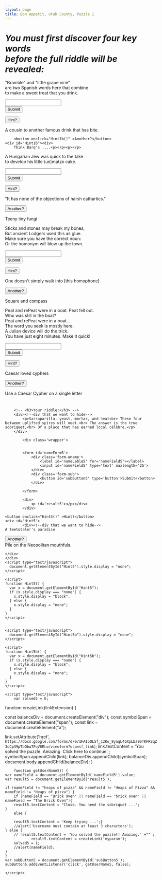 ```yaml
---
layout: page
title: Bon Appetit, Utah County, Puzzle 1
---
```

 

<h1><i>You must first discover four key words<br> before the full riddle will be revealed: </i></h1>

           
            
<!-- Clue and solution -->

<p>"Bramble" and "little grape vine"<br>
are two Spanish words here that combine<br>
to make a sweet treat that you drink.
</p>


<div class='wrapper'>
<form id='nameForm1'>
<div class='form-uname'>
    <label id='nameLable1' for='nameField1'></label>
    <input id='nameField1' type='text' maxlength='25'>
</div>
<div class='form-sub'>
    <button id='subButton1' type='button'>Submit</button>
</div>
</form>

<div>
    <p id='result1'></p></div>
</div>




<script type="text/javascript">
	var solved1 = 0;

	function getUserName1() {
var nameField = document.getElementById('nameField1').value;
var result1 = document.getElementById('result1');

if (nameField != "Sarsaparilla" && nameField != "sarsaparilla" ) {
    result1.textContent = 'Keep trying ...';
    //alert('Username must contain at least 1 characters');
} else {
    result1.textContent = 'Correct!' + "";
    solved1 = 1;
    //alert(nameField);
}
}
var subButton1 = document.getElementById('subButton1');
subButton1.addEventListener('click', getUserName1, false); 

</script>

<p>
		<button onclick="Hint1()" >Hint?</button>
		<div id="Hint1"><div>
		<p>A cousin to another famous drink that has bite.
</p>

		<button onclick="Hint1b()" >Another?</button>
	<div id="Hint1b"><div>
		Think Barq's ....<p></p><p></p>
</div>
</div>



<script type="text/javascript">
  document.getElementById("Hint1").style.display = "none";
</script>

<script>
function Hint1() {
  var x = document.getElementById("Hint1");
  if (x.style.display === "none") {
    x.style.display = "block";
  } else {
    x.style.display = "none";
  }
}
</script>


<script type="text/javascript">
  document.getElementById("Hint1b").style.display = "none";
</script>

<script>

function Hint1b() {
  var x = document.getElementById("Hint1b");
  if (x.style.display === "none") {
    x.style.display = "block";
  } else {
    x.style.display = "none";
  }
}
</script>



</div>
    </div>







<p></p>
<p></p>
<p></p><p></p><p></p>
<p></p>
<p>A Hungarian Jew was quick to the take<br>
to develop his little (un)matzo cake.
</p>



<div class='wrapper'>
<form id='nameForm2'>
<div class='form-uname'>
    <label id='nameLable2' for='nameField2'></label>
    <input id='nameField2' type='text' maxlength='25'>
</div>
<div class='form-sub'>
    <button id='subButton2' type='button'>Submit</button>
</div>
</form>

<div>
    <p id='result2'></p></div>
</div>




<script type="text/javascript">
	var solved2 = 0;

	function getUserName2() {
var nameField = document.getElementById('nameField2').value;
var result2 = document.getElementById('result2');

if (nameField != "yeast" && nameField != "Yeast" ) {
    result2.textContent = 'Keep trying ...';
    //alert('Username must contain at least 2 characters');
} else {
    result2.textContent = 'Correct!' + "";
    solved2 = 1;
    //alert(nameField);
}
}
var subButton2 = document.getElementById('subButton2');
subButton2.addEventListener('click', getUserName2, false); 
</script>


<button onclick="Hint2()" >Hint?</button>
<p></p>
<div id="Hint2">
		<div><!--div that we want to hide-->
"It has none of the objections of harsh cathartics."<p></p>

<button onclick="Hint2b()" >Another?</button>
<p></p>
<div id="Hint2b">
		<div><!--div that we want to hide-->
Teeny tiny fungi<p></p>



</div>
</div>
<script type="text/javascript">
  document.getElementById("Hint2").style.display = "none";
</script>

<script>
function Hint2() {
  var x = document.getElementById("Hint2");
  if (x.style.display === "none") {
    x.style.display = "block";
  } else {
    x.style.display = "none";
  }
}
</script>

<script type="text/javascript">
  document.getElementById("Hint2b").style.display = "none";
</script>

<script>
function Hint2b() {
  var x = document.getElementById("Hint2b");
  if (x.style.display === "none") {
    x.style.display = "block";
  } else {
    x.style.display = "none";
  }
}
</script>


</div>
</div>

<p></p>
<p></p>
<p></p>
<p></p>
<p></p>
<p>
Sticks and stones may break my bones;<br>
But ancient Lodgers used this as glue.<br>
Make sure you have the correct noun:<br>
Or the homonym will blow up the town.<br>
</p>

<div class='wrapper'>
<form id='nameForm3'>
<div class='form-uname'>
    <label id='nameLable3' for='nameField3'></label>
    <input id='nameField3' type='text' maxlength='25'>
</div>
<div class='form-sub'>
    <button id='subButton3' type='button'>Submit</button>
</div>
</form>

<div>
    <p id='result3'></p></div>
</div>

<script type="text/javascript">
	var solved3 = 0;

	function getUserName3() {
var nameField = document.getElementById('nameField3').value;
var result3 = document.getElementById('result3');


if (nameField != "Mortar" && nameField != "mortar" ) {
    result3.textContent = 'Keep trying ...';
    //alert('Username must contain at least 3 characters');
} else {
    result3.textContent = 'Correct!' + "";
        solved3 = 1;

    //alert(nameField);
}
}
var subButton3 = document.getElementById('subButton3');
subButton3.addEventListener('click', getUserName3, false); 
</script>

</div>

<button onclick="Hint3()" >Hint?</button>

<div id="Hint3">
		<div><!--div that we want to hide-->
One doesn't simply walk into [this homophone] <p></p>


<button onclick="Hint3b()" >Another?</button>

<div id="Hint3b">
		<div><!--div that we want to hide-->
Square and compass
</div>





</div>
</div>
<script type="text/javascript">
  document.getElementById("Hint3").style.display = "none";
</script>

<script>
function Hint3() {
  var x = document.getElementById("Hint3");
  if (x.style.display === "none") {
    x.style.display = "block";
  } else {
    x.style.display = "none";
  }
}
</script>


<script type="text/javascript">
  document.getElementById("Hint3b").style.display = "none";
</script>

<script>
function Hint3b() {
  var x = document.getElementById("Hint3b");
  if (x.style.display === "none") {
    x.style.display = "block";
  } else {
    x.style.display = "none";
  }
}
</script>


</div>
</div>



<p>
Peat and rePeat were in a boat. Peat fell out.<br>
Who was still in the boat?<br>
Peat and rePeat were in a boat...<br>
The word you seek is mostly here. <br>
A Julian device will do the trick. <br>
You have just eight minutes. Make it quick!
</p>
</div>

</div>

<div class='wrapper'>
<form id='nameForm4'>
<div class='form-uname'>
    <label id='nameLable4' for='nameField4'></label>
    <input id='nameField4' type='text' maxlength='25'>
</div>
<div class='form-sub'>
    <button id='subButton4' type='button'>Submit</button>
</div>
</form>

<div>
    <p id='result4'></p></div>
</div>

<script type="text/javascript">
	var solved4 = 0;

	function getUserName4() {
var nameField = document.getElementById('nameField4').value;
var result4 = document.getElementById('result4');

if (nameField != "Heat" && nameField != "heat" ) {
    result4.textContent = 'Keep trying ...';
    //alert('Username must contain at least 3 characters');
} else {
    result4.textContent = 'Correct!' + "";
    solved4 = 1;
    //alert(nameField);
}
}
var subButton4 = document.getElementById('subButton4');
subButton4.addEventListener('click', getUserName4, false); 

</script>
</div>

<button onclick="Hint4()" >Hint?</button>
<p></p>
<div id="Hint4">
		<div><!--div that we want to hide-->
Caesar loved cyphers<p></p>

<button onclick="Hint4b()" >Another?</button>
<p></p>
<div id="Hint4b">
		<div><!--div that we want to hide-->
Use a Caesar Cypher on a single letter<p></p>







</div>
</div>





<script type="text/javascript">
  document.getElementById("Hint4").style.display = "none";
</script>

<script>
function Hint4() {
  var x = document.getElementById("Hint4");
  if (x.style.display === "none") {
    x.style.display = "block";
  } else {
    x.style.display = "none";
  }
}
</script>




<script type="text/javascript">
  document.getElementById("Hint4b").style.display = "none";
</script>

<script>
function Hint4b() {
  var x = document.getElementById("Hint4b");
  if (x.style.display === "none") {
    x.style.display = "block";
  } else {
    x.style.display = "none";
  }
}
</script>


</div></div>





<!-- Get the overall answer -->


</div>

<div> <h1 id='overallresult'></h1>






<div id="theAnswer">

<div id="poem"><!--div that we want to hide-->


		<!-- <h3>Your riddle:</h3> -->
		<div><!--div that we want to hide-->
			<p>Sarsaparilla, yeast, mortar, and heat<br> These four between uplifted spires will meet.<br> The answer is the true sobriquet,<br> Of a place that has earned local célèbre.</p>
		</div>

			<div class='wrapper'>
			

			<form id='nameForm5'>
				<div class='form-uname'>
				    <label id='nameLable5' for='nameField5'></label>
				    <input id='nameField5' type='text' maxlength='25'>
				</div>
				<div class='form-sub'>
				    <button id='subButton5' type='button'>Submit</button>
				</div>
				
			</form>

			<div>
			    <p id='result5'></p></div>
			</div>

</div> 
<!-- is this the weapper or the column? -->

	<button onclick="Hint5()" >Hint?</button>
	<div id="Hint5">
			<div><!--div that we want to hide-->
	A teetotaler's paradise 
<p></p>
<button onclick="Hint5b()" >Another?</button>
	<div id="Hint5b">
			<div><!--div that we want to hide-->
	Pile on the Neopolitan mouthfuls.




	</div>
	</div>
	<script type="text/javascript">
	  document.getElementById("Hint5").style.display = "none";
	</script>

	<script>
	function Hint5() {
	  var x = document.getElementById("Hint5");
	  if (x.style.display === "none") {
	    x.style.display = "block";
	  } else {
	    x.style.display = "none";
	  }
	}
	</script>


	<script type="text/javascript">
	  document.getElementById("Hint5b").style.display = "none";
	</script>

	<script>
	function Hint5b() {
	  var x = document.getElementById("Hint5b");
	  if (x.style.display === "none") {
	    x.style.display = "block";
	  } else {
	    x.style.display = "none";
	  }
	}
	</script>

	<script type="text/javascript">
		var solved5 = 0;



function createLink(linkExtension) {

  const balanceDiv = document.createElement("div");
  const symbolSpan = document.createElement("span");
  const link = document.createElement("a");

  link.setAttribute('href', `https://docs.google.com/forms/d/e/1FAIpQLSf_C2Kw_9yaqL4GXpLba95TKFRSqZ3qCp39pTbObw7FqV8RLw/viewform?usp=sf_link`);
  link.textContent = 'You solved the puzzle. Amazing. Click here to continue.';
  symbolSpan.appendChild(link);
  balanceDiv.appendChild(symbolSpan);
  document.body.appendChild(balanceDiv);
}


		function getUserName5() {
	var nameField = document.getElementById('nameField5').value;
	var result5 = document.getElementById('result5');

	if (nameField != "heaps of pizza" && nameField != "Heaps of Pizza" && nameField != "Heaps of pizza") {
		if (nameField == "Brick Oven" || nameField == "brick oven" || nameField == "The Brick Oven"){
		result5.textContent = "Close. You need the sobriquet ...";
	}
		else {

	    result5.textContent = 'Keep trying ...';}
	    //alert('Username must contain at least 3 characters');
	} else {
	    // result5.textContent = 'You solved the puzzle!! Amazing.' +"" ;
	    	    result5.textContent = createLink('myparam');
	    solved5 = 1;
	    //alert(nameField);
	}
	}
	var subButton5 = document.getElementById('subButton5');
	subButton5.addEventListener('click', getUserName5, false); 

	</script>




<script type="text/javascript">

// function demoDisplay() {
  document.getElementById("theAnswer").style.display = "none";
// }
</script>


<script type="text/javascript">
	function getoverallsolution() {
		var overallresult = document.getElementById('overallresult');
		// solved1 = 1;
		// solved2 = 1;
		// solved3 = 1;
		// solved4 = 1;
if (solved1 == 1 && solved2 == 1 && solved3 == 1 && solved4 == 1) {
	overallresult.textContent =  "Congratulations for solving these puzzles. Your next test is below!";
	   document.getElementById("theAnswer").style.display = "block";

}

}

subButton1.addEventListener('click', getoverallsolution, false); 
subButton2.addEventListener('click', getoverallsolution, false); 
subButton3.addEventListener('click', getoverallsolution, false); 
subButton4.addEventListener('click', getoverallsolution, false); 

</script>



